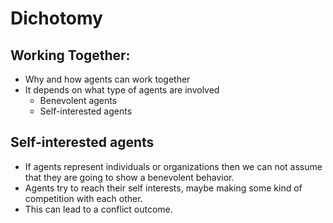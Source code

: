 # Dichotomy
## Working Together:
- Why and how agents can work together
- It depends on what type of agents are involved
	- Benevolent agents
	- Self-interested agents

## Self-interested agents
- If agents represent individuals or organizations then we can not assume that they are going to show a benevolent behavior. 
- Agents try to reach their self interests, maybe making some kind of competition with each other.
- This can lead to a conflict outcome.

